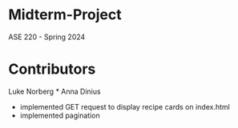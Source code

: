 # Midterm-Project
ASE 220 - Spring 2024

# Contributors

Luke Norberg
* 
Anna Dinius
* implemented GET request to display recipe cards on index.html
* implemented pagination
